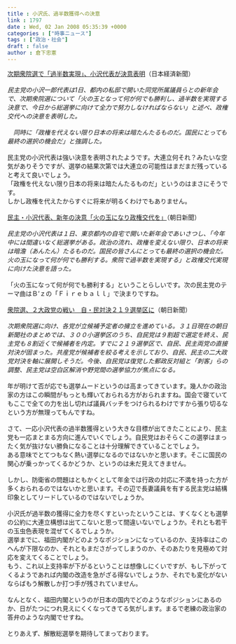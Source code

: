 ```yaml
---
title : 小沢氏、過半数獲得への決意
link : 1797
date : Wed, 02 Jan 2008 05:35:39 +0000
categories : ["時事ニュース"]
tags : ["政治・社会"]
draft : false
author : 倉下忠憲
---
```


<A HREF="http://www.nikkei.co.jp/news/seiji/20080102STXKC004001012008.html" TARGET="_blank">次期衆院選で「過半数実現」、小沢代表が決意表明</A>（日本経済新聞）<BR><BR><I>民主党の小沢一郎代表は1日、都内の私邸で開いた同党所属議員らとの新年会で、次期衆院選について「火の玉となって何が何でも勝利し、過半数を実現する決意で、今日から総選挙に向けて全力で努力しなければならない」と述べ、政権交代への決意を表明した。<BR><BR>　同時に「政権を代えない限り日本の将来は暗たんたるものだ。国民にとっても最終の選択の機会だ」と強調した。</I><BR><BR>民主党の小沢代表は強い決意を表明されたようです。大連立何それ？みたいな空気がありそうですが、選挙の結果次第では大連立の可能性はまだまだ残っていると考えて良いでしょう。<BR>「政権を代えない限り日本の将来は暗たんたるものだ」というのはまさにそうです。<BR>しかし政権を代えたからすぐに将来が明るくわけでもありません。<BR><BR><A HREF="http://www.asahi.com/politics/update/0101/TKY200801010053.html" TARGET="_blank">民主・小沢代表、新年の決意「火の玉になり政権交代を」</A>（朝日新聞）<BR><BR><I>民主党の小沢代表は１日、東京都内の自宅で開いた新年会であいさつし、「今年中には間違いなく総選挙がある。政治の流れ、政権を変えない限り、日本の将来は暗澹（あんたん）たるものだ。国民の皆さんにとっても最終の選択の機会だ。火の玉になって何が何でも勝利する。衆院で過半数を実現する」と政権交代実現に向けた決意を語った。 </I><BR><BR>「火の玉になって何が何でも勝利する」ということらしいです。次の民主党のテーマ曲はＢ’ｚの「Ｆｉｒｅｂａｌｌ」で決まりですね。<BR><BR><A HREF="http://www.asahi.com/politics/update/1231/TKY200712310129.html" TARGET="_blank">衆院選、２大政党の戦い　自・民対決２１９選挙区に</A>（朝日新聞）<BR><BR><I>次期衆院選に向け、各党が立候補予定者の擁立を進めている。３１日現在の朝日新聞社のまとめでは、３００小選挙区のうち、自民党は９割超で選定を終え、民主党も８割近くで候補者を内定。すでに２１９選挙区で、自民、民主両党の直接対決が固まった。共産党が候補者を絞る考えを示しており、自民、民主の二大政党対決を軸に展開しそうだ。今後、自民党は復党した郵政反対組と「刺客」らの調整、民主党は空白区解消や野党間の選挙協力が焦点になる。 </I><BR><BR>年が明けて否が応でも選挙ムードというのは高まってきています。幾人かの政治家の方はこの瞬間がもっとも輝いておられる方がおられますね。国会で寝ていてもここで全ての力を出し切れば議員バッチをつけられるわけですから張り切るなという方が無理ってもんですね。<BR><BR>さて、一応小沢代表の過半数獲得という大きな目標が出てきたことにより、民主党も一応まとまる方向に進んでいくでしょう。自民党はおそらくこの選挙はまったく気が抜けない勝負になることは十分理解できていることでしょう。<BR>ある意味でとてつもなく熱い選挙になるのではないかと思います。そこに国民の関心が乗っかってくるかどうか、というのは未だ見えてきません。<BR><BR>しかし、防衛省の問題はともかくとして年金では行政の対応に不満を持った方が多くおられるのではないかと思います。その辺で長妻議員を有する民主党は結構印象としてリードしているのではないでしょうか。<BR><BR>小沢氏が過半数の獲得に全力を尽くすといったということは、すくなくとも選挙の公約に大連立構想は出てこないと思って間違いないでしょうか。それとも若干の玉虫色表現を混ぜてくるでしょうか。<BR>選挙までに、福田内閣がどのようなポジションになっているのか、支持率はこのへんが下限なのか、それともまださがってしまうのか、そのあたりを見極めて対応を変えてくることでしょう。<BR>もう、これ以上支持率が下がるということは想像しにくいですが、もし下がってくるようであれば内閣の改造を急がざる得ないでしょうか、それでも変化がないならばもう解散しか打つ手が残されていません。<BR><BR>なんとなく、福田内閣というのが日本の国内でどのようなポジションにあるのか、日がたつにつれ見えにくくなってきてる気がします。まるで老練の政治家の答弁のような内閣でせすね。<BR><BR>とりあえず、解散総選挙を期待してまっております。<br><br>
